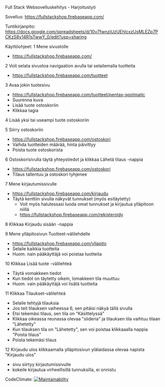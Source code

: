 Full Stack Websovelluskehitys - Harjoitustyö

Sovellus:
https://fullstackshop.firebaseapp.com/

Tuntikirjanpito:
https://docs.google.com/spreadsheets/d/10v7fwnziUzUEhIcxzUsMLEZp7PCKzS8y14R1sTwwY_0/edit?usp=sharing

Käyttöohjeet:
1 Mene sivustolle
- https://fullstackshop.firebaseapp.com/

2 Voit selata sivustoa navigaation avulla tai selailemalla tuotteita
- https://fullstackshop.firebaseapp.com/tuotteet

3 Avaa jokin tuotesivu
- https://fullstackshop.firebaseapp.com/tuotteet/pentax-spotmatic
- Suurenna kuva
- Lisää tuote ostoskoriin
- Klikkaa tagia

4 Lisää yksi tai useampi tuote ostoskoriin

5 Siirry ostoskoriin
- https://fullstackshop.firebaseapp.com/ostoskori
- Vaihda tuotteiden määrää, hinta päivittyy
- Poista tuote ostoskorista

6 Ostoskorisivulla täytä yhteystiedot ja klikkaa Lähetä tilaus -nappia
- https://fullstackshop.firebaseapp.com/ostoskori
- Tilaus tallentuu ja ostoskori tyhjenee

7 Mene kirjautumissivulle 
- https://fullstackshop.firebaseapp.com/kirjaudu
- Täytä kenttiin sivulla näkyvät tunnukset (myös esitäytetty)
  - Voit myös halutessasi luoda omat tunnukset ja kirjautua ylläpitoon niillä
  - https://fullstackshop.firebaseapp.com/rekisteroidy

8 Klikkaa Kirjaudu sisään -nappia

9 Mene ylläpitosivun Tuotteet-välilehdelle
- https://fullstackshop.firebaseapp.com/yllapito
- Selaile kaikkia tuotteita
- Huom. nain pääkäyttäjä voi poistaa tuotteita

10 Klikkaa Lisää tuote -välilehteä
- Täytä vomakkeen tiedot
- Kun tiedot on täytetty oikein, lomakkeen tila muuttuu
- Huom. vain pääkäyttäjä voi lisätä tuotteita

11 Klikkaa Tilaukset-välilehteä
- Selaile tehtyjä tilauksia
- Jos teit tilauksen vaiheessa 6, sen pitäisi näkyä tällä sivulla
- Etsi tekemäsi tilaus, sen tila on "Käsittelyssä"
- Klikkaa oikeassa reunassa olevaa "slideria" ja tilauksen tila vaihtuu tilaan "Lähetetty"
- Kun tilauksen tila on "Lähetetty", sen voi poistaa klikkaaalla nappia "Poista tilaus"
- Poista tekemäsi tilaus

12 Kirjaudu ulos klikkaamalla ylläpitosivun ylälaidassa olevaa napista "Kirjaudu ulos"
- sivu siirtyy kirjautumissivulle
- kokeile kirjautua virheellisillä tunnuksilla, ei onnistu







CodeClimate:
[![Maintainability](https://api.codeclimate.com/v1/badges/35952a8a0ca09997734f/maintainability)](https://codeclimate.com/github/juissijohtaja/FullStackShop/maintainability)